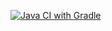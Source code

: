 [![Java CI with Gradle](https://github.com/malsmasher/HomeWork_Test_web/actions/workflows/gradle.yml/badge.svg)](https://github.com/malsmasher/HomeWork_Test_web/actions/workflows/gradle.yml)
